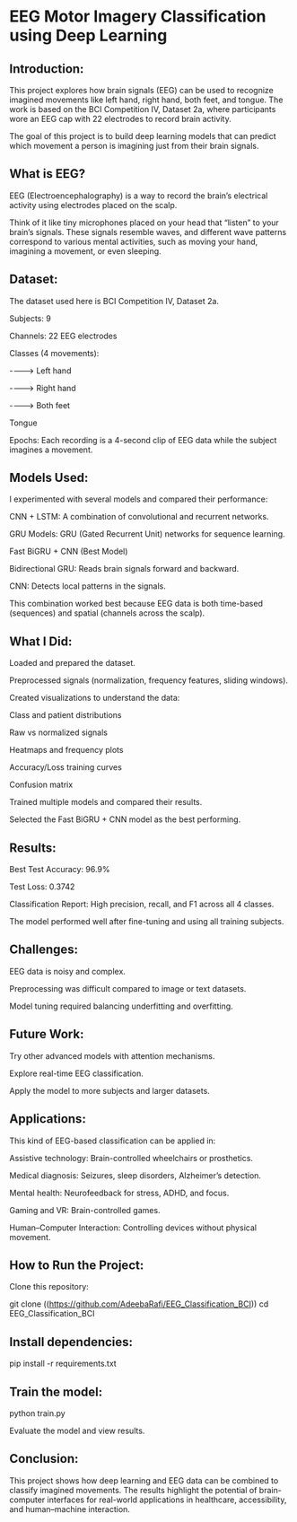 # EEG Motor Imagery Classification using Deep Learning #
## Introduction: ##

This project explores how brain signals (EEG) can be used to recognize imagined movements like left hand, right hand, both feet, and tongue.
The work is based on the BCI Competition IV, Dataset 2a, where participants wore an EEG cap with 22 electrodes to record brain activity.

The goal of this project is to build deep learning models that can predict which movement a person is imagining just from their brain signals.

## What is EEG? ##

EEG (Electroencephalography) is a way to record the brain’s electrical activity using electrodes placed on the scalp.

Think of it like tiny microphones placed on your head that “listen” to your brain’s signals.
These signals resemble waves, and different wave patterns correspond to various mental activities, such as moving your hand, imagining a movement, or even sleeping.

## Dataset: ##

The dataset used here is BCI Competition IV, Dataset 2a.

Subjects: 9

Channels: 22 EEG electrodes

Classes (4 movements):

----> Left hand

----> Right hand

----> Both feet

Tongue

Epochs: Each recording is a 4-second clip of EEG data while the subject imagines a movement.

## Models Used: ##

I experimented with several models and compared their performance:

CNN + LSTM: A combination of convolutional and recurrent networks.

GRU Models: GRU (Gated Recurrent Unit) networks for sequence learning.

Fast BiGRU + CNN (Best Model)

Bidirectional GRU: Reads brain signals forward and backward.

CNN: Detects local patterns in the signals.

This combination worked best because EEG data is both time-based (sequences) and spatial (channels across the scalp).

## What I Did: ##

Loaded and prepared the dataset.

Preprocessed signals (normalization, frequency features, sliding windows).

Created visualizations to understand the data:

Class and patient distributions

Raw vs normalized signals

Heatmaps and frequency plots

Accuracy/Loss training curves

Confusion matrix

Trained multiple models and compared their results.

Selected the Fast BiGRU + CNN model as the best performing.

## Results: ##

Best Test Accuracy: 96.9%

Test Loss: 0.3742

Classification Report: High precision, recall, and F1 across all 4 classes.

The model performed well after fine-tuning and using all training subjects.

## Challenges: ##

EEG data is noisy and complex.

Preprocessing was difficult compared to image or text datasets.

Model tuning required balancing underfitting and overfitting.

## Future Work: ##

Try other advanced models with attention mechanisms.

Explore real-time EEG classification.

Apply the model to more subjects and larger datasets.

## Applications: ##

This kind of EEG-based classification can be applied in:

Assistive technology: Brain-controlled wheelchairs or prosthetics.

Medical diagnosis: Seizures, sleep disorders, Alzheimer’s detection.

Mental health: Neurofeedback for stress, ADHD, and focus.

Gaming and VR: Brain-controlled games.

Human–Computer Interaction: Controlling devices without physical movement.

## How to Run the Project:

Clone this repository:

git clone ((https://github.com/AdeebaRafi/EEG_Classification_BCI))
cd EEG_Classification_BCI


## Install dependencies:

pip install -r requirements.txt


## Train the model:

python train.py

Evaluate the model and view results.

## Conclusion:

This project shows how deep learning and EEG data can be combined to classify imagined movements.
The results highlight the potential of brain-computer interfaces for real-world applications in healthcare, accessibility, and human–machine interaction.

